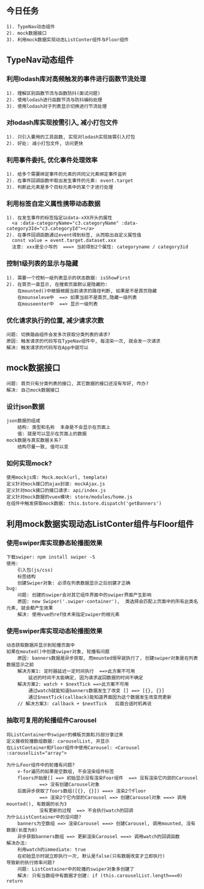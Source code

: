 ## 今日任务
    1). TypeNav动态组件
    2). mock数据接口
    3). 利用mock数据实现动态ListConter组件与Floor组件

## TypeNav动态组件
### 利用lodash库对高频触发的事件进行函数节流处理
    1). 理解区别函数节流与函数防抖(面试问题)
    2). 使用lodash进行函数节流与防抖编码处理
    3). 使用lodash对子列表显示切换进行节流处理

### 对lodash库实现按需引入, 减小打包文件
    1). 只引入要用的工具函数, 实现对lodash实现按需引入打包
    2). 好处: 减小打包文件, 访问更快

### 利用事件委托, 优化事件处理效率
    1). 给多个需要绑定事件的元素的共同父元素绑定事件监听
    2). 在事件回调函数中取出发生事件的元素: event.target
    3). 判断此元素是多个目标元素中的某个才进行处理

### 利用标签自定义属性携带动态数据
    1). 在发生事件的标签指定以data-xXX开头的属性
      <a :data-categoryName="c3.categoryName" :data-category3Id="c3.categoryId"></a>
    2). 在事件回调函数通过event得到标签, 从而取出自定义属性值
      const value = event.target.dataset.xxx
      注意: xxx是全小写的  ===> 当前得到2个属性: categoryname / category3id
    

### 控制1级列表的显示与隐藏
    1). 需要一个控制一级列表显示的状态数据: isShowFirst
    2). 在首页一直显示, 在搜索页面默认是隐藏的: 
        在mounted()中根据根据当前请求的路径判断, 如果是不是首页隐藏
        在mounseleve中  ==> 如果当前不是首页,隐藏一级列表
        在mouseenter中  ==> 显示一级列表

### 优化请求执行的位置, 减少请求次数
    问题: 切换路由组件会发多次获取分类列表的请求?
    原因: 触发请求的代码写在TypeNav组件中, 每渲染一次, 就会发一次请求
    解决: 触发请求的代码写在App中就可以

## mock数据接口
    问题: 首页只有分类列表的接口, 其它数据的接口还没有写好, 咋办?
    解决: 自己mock数据接口

### 设计json数据
    json数据的组成
        结构: 类型和名称  本身是不会显示在页面上
        值: 就是可以显示在页面上的数据
    mock数据与真实数据关系?
        结构尽量一致, 值可以变

### 如何实现mock?
    使用mockjs库: Mock.mock(url, template)
    定义针对mock接口的ajax封装: mockAjax.js
    定义针对mock接口的接口请求: api/index.js
    定义针对mock数据的vuex模块: store/modules/home.js
    在组件中触发获取mock数据: this.$store.dispatch('getBanners')


## 利用mock数据实现动态ListConter组件与Floor组件

### 使用swiper库实现静态轮播图效果
    下载swiper: npm install swiper -S
    使用: 
        引入包(js/css)
        标签结构
        创建Swiper对象: 必须在列表数据显示之后创建才正确
    bug: 
        问题: 创建的swiper会对其它组件界面中的swiper界面产生影响
        原因: new Swiper('.swiper-container'),  类选择会匹配上页面中的所有此类名元素, 就会都产生效果
        解决: 使用vue的ref技术来指定swiper的根元素

### 使用swiper库实现动态轮播图效果
    动态获取数据并显示到轮播页面中
    如果在mouted()中创建swiper对象, 轮播有问题
        原因: banners数据是异步获取, 而mounted很早就执行了, 创建swiper对象是在列表数据显示之前
        解决方案1: 定时器延迟一定时间执行  ==>此方案不可用
            延迟的时间不太能确定, 因为请求返回数据的时间不确定
        解决方案2: watch + $nextTick ==>此方案不可用
            通过watch就能知道banners数据发生了改变 [] ==> [{}, {}]
            通过$nextTick(callback)能知道界面因为这个数据发生改变而更新
        // 解决方案3: callback + $nextTick   后面合适时机再说
        
### 抽取可复用的轮播组件Carousel
    将ListContainer中swiper的模板页面和JS部分拿过来
    定义接收轮播数组数据: carouselList, 并显示
    在ListContainer和Floor组件中使用Carousel: <Carousel :carouselList="array">

    为什么Foor组件中的轮播有问题? 
        v-for遍历的如果是空数组, 不会渲染组件标签
        floors开始是[] ==> 初始显示没有渲染Foor组件  ==> 没有渲染它内部的Carousel 
                ==> 没有创建Carousel对象
        后面异步获取了foors数组([{}, {}]) ===> 渲染2个Floor 
                ==> 渲染2个它内部的Carousel ==> 创建Carousel对象 ===> 调用mounted(), 有数据的长为3
                没有更新的过程  ==> 不会执行watch的回调
    为什么ListContainer中的没问题?
        banners为空数组 ==> 渲染Carousel ===> 创建Carousel, 调用mounted, 没有数据(长度为0)
        异步获取banners数组 ==> 更新渲染Carousel ===> 调用watch的回调函数
    解决办法:
        利用watch的immediate: true
        在初始显示时就立即执行一次, 默认是false(只有数据改变才立即执行)
    导致新的执行效率问题?
        问题: ListContainer中的轮播的swiper对象多创建了
        解决: 只有当数组中有数据才创建: if (this.carouselList.length===0) return

